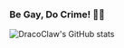 ### Be Gay, Do Crime! 🏳‍🌈
![DracoClaw's GitHub stats](https://github-readme-stats.vercel.app/api?username=DracoClaw&theme=midnight-purple&show_icons=true&count_private=true)

